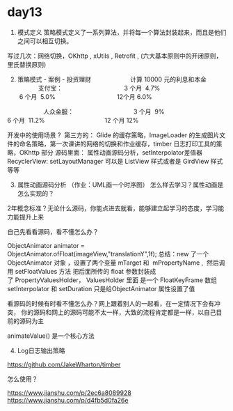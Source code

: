 # day13

1. 模式定义
策略模式定义了一系列算法，并将每一个算法封装起来，而且是他们之间可以相互切换。

写过几次：网络切换，OKhttp , xUtils , Retrofit , (六大基本原则中的开闭原则，里氏替换原则)

2. 策略模式 - 案例 - 投资理财
                      计算 10000 元的利息和本金
                      支付宝：
                                   3 个月  4.7% 
                                   6 个月  5.0%
                                   12个月 6.0%

                     人众金服：
                                  3 个月  9%
                                  6 个月  11.2%
                                  12 个月 12%
                               

开发中的使用场景 ? 
第三方的：
Glide 的缓存策略，ImageLoader 的生成图片文件的命名策略，第一次课讲的网络的切换和作业缓存，timber 日志打印工具的策略，OKhttp 部分
源码里面：
属性动画源码分析，setInterpolator差值器
RecyclerView: setLayoutManager 可以是 ListView 样式或者是 GirdView 样式等等 

3. 属性动画源码分析 （作业：UML画一个时序图）
怎么样去学习？属性动画是怎么实现的？

2年概念标准？无论什么源码，你能点进去就看，能够建立起学习的态度，学习能力能提升上来

自己先看看源码，看不懂怎么办？

ObjectAnimator animator = ObjectAnimator.ofFloat(imageView,"translationY",1f);
总结：new 了一个 ObjectAnimator 对象 ，设置了两个变量 mTarget 和  mPropertyName , 
然后调用 setFloatValues 方法 把后面所传的 float 参数封装成了 PropertyValuesHolder，
ValuesHolder 里面 是一个 FloatKeyFrame 数组 
setInterpolator 和 setDuration 只是给ObjectAnimator 属性设置了值 

看源码的时候有时看不懂怎么办？网上跟着别人的一起看，在一定情况下会有冲突，
你的源码和网上的源码可能不太一样，大致的流程肯定都是一样，以自己目前的源码为主

animateValue() 是一个核心方法

4. Log日志输出策略

https://github.com/JakeWharton/timber

怎么使用？

https://www.jianshu.com/p/2ec6a8089928
https://www.jianshu.com/p/d4fb5d0fa26e